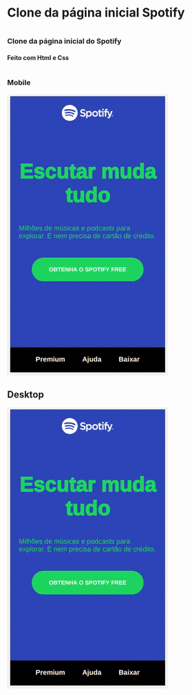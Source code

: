 # Clone da página inicial Spotify
#

### Clone da página inicial do Spotify
#### Feito com Html e Css

#

### Mobile

![](./public/img/Mobile.gif)


## Desktop

![](./public/img/Mobile.gif)